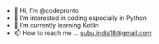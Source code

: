 - 👋 Hi, I’m @codepronto
- 👀 I’m interested in coding especially in Python
- 🌱 I’m currently learning Kotlin
- 📫 How to reach me ... subu.india18@gmail.com

<!---
codepronto/codepronto is a ✨ special ✨ repository because its `README.md` (this file) appears on your GitHub profile.
You can click the Preview link to take a look at your changes.
--->
